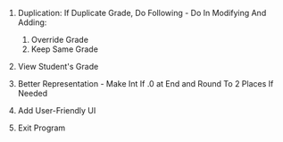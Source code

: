 1. Duplication: If Duplicate Grade, Do Following - Do In Modifying And Adding:
   1. Override Grade
   2. Keep Same Grade

2. View Student's Grade
3. Better Representation - Make Int If .0 at End and Round To 2 Places If Needed
4. Add User-Friendly UI
5. Exit Program